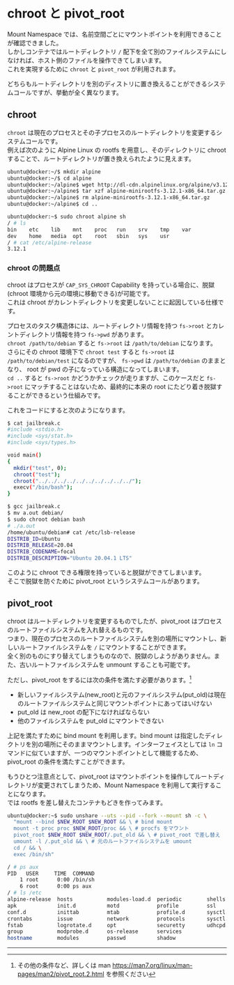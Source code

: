 # chroot と pivot_root

Mount Namespace では、名前空間ごとにマウントポイントを利用できることが確認できました。  
しかしコンテナではルートディレクトリ `/` 配下を全て別のファイルシステムにしなければ、ホスト側のファイルを操作できてしまいます。  
これを実現するために `chroot` と `pivot_root` が利用されます。

どちらもルートディレクトリを別のディストリに置き換えることができるシステムコールですが、挙動が全く異なります。

## chroot

`chroot` は現在のプロセスとその子プロセスのルートディレクトリを変更するシステムコールです。  
例えば次のように Alpine Linux の rootfs を用意し、そのディレクトリに chroot することで、ルートディレクトリが置き換えられたように見えます。

```sh
ubuntu@docker:~/$ mkdir alpine
ubuntu@docker:~/$ cd alpine
ubuntu@docker:~/alpine$ wget http://dl-cdn.alpinelinux.org/alpine/v3.12/releases/x86_64/alpine-minirootfs-3.12.1-x86_64.tar.gz
ubuntu@docker:~/alpine$ tar xzf alpine-minirootfs-3.12.1-x86_64.tar.gz
ubuntu@docker:~/alpine$ rm alpine-minirootfs-3.12.1-x86_64.tar.gz
ubuntu@docker:~/alpine$ cd ..

ubuntu@docker:~$ sudo chroot alpine sh
/ # ls
bin    etc    lib    mnt    proc   run    srv    tmp    var
dev    home   media  opt    root   sbin   sys    usr
/ # cat /etc/alpine-release
3.12.1
```

### chroot の問題点

chroot はプロセスが `CAP_SYS_CHROOT` Capability を持っている場合に、脱獄(chroot 環境から元の環境に移動できる)が可能です。  
これは chroot がカレントディレクトリを変更しないことに起因している仕様です。

プロセスのタスク構造体には、ルートディレクトリ情報を持つ `fs->root` とカレントディレクトリ情報を持つ `fs->pwd` があります。  
`chroot /path/to/debian` すると `fs->root` は `/path/to/debian` になります。  
さらにその chroot 環境下で `chroot test` すると `fs->root` は `/path/to/debian/test` になるのですが、 `fs->pwd` は `/path/to/debian` のままとなり、 root が pwd の子になっている構造になってしまいます。  
`cd ..` すると `fs->root` かどうかチェックが走りますが、このケースだと `fs->root` にマッチすることはないため、最終的に本来の root にたどり着き脱獄することができるという仕組みです。

これをコードにすると次のようになります。

```sh
$ cat jailbreak.c
#include <stdio.h>
#include <sys/stat.h>
#include <sys/types.h>

void main()
{
  mkdir("test", 0);
  chroot("test");
  chroot("../../../../../../../../../../");
  execv("/bin/bash");
}

$ gcc jailbreak.c
$ mv a.out debian/
$ sudo chroot debian bash
# ./a.out
/home/ubuntu/debian# cat /etc/lsb-release
DISTRIB_ID=Ubuntu
DISTRIB_RELEASE=20.04
DISTRIB_CODENAME=focal
DISTRIB_DESCRIPTION="Ubuntu 20.04.1 LTS"
```

このように chroot できる権限を持っていると脱獄ができてしまいます。  
そこで脱獄を防ぐために pivot_root というシステムコールがあります。

## pivot_root

chroot はルートディレクトリを変更するものでしたが、pivot_root はプロセスのルートファイルシステムを入れ替えるものです。  
つまり、現在のプロセスのルートファイルシステムを別の場所にマウントし、新しいルートファイルシステムを `/` にマウントすることができます。  
全く別のものにすり替えてしまうものなので、脱獄のしようがありません。また、古いルートファイルシステムを unmount することも可能です。  

ただし、pivot_root をするには次の条件を満たす必要があります。[^1]

* 新しいファイルシステム(new_root)と元のファイルシステム(put_old)は現在のルートファイルシステムと同じマウントポイントにあってはいけない
* put_old は new_root の配下になければならない
* 他のファイルシステムを put_old にマウントできない

上記を満たすために bind mount を利用します。bind mount は指定したディレクトリを別の場所にそのままマウントします。インターフェイスとしては `ln` コマンドに似ていますが、一つのマウントポイントとして機能するため、pivot_root の条件を満たすことができます。

もうひとつ注意点として、pivot_root はマウントポイントを操作してルートディレクトリが変更されてしまうため、Mount Namespace を利用して実行することになります。  
では rootfs を差し替えたコンテナもどきを作ってみます。

```sh
ubuntu@docker:~$ sudo unshare --uts --pid --fork --mount sh -c \
  "mount --bind $NEW_ROOT $NEW_ROOT && \ # bind mount
  mount -t proc proc $NEW_ROOT/proc && \ # procfs をマウント
  pivot_root $NEW_ROOT $NEW_ROOT/.put_old && \ # pivot_root で差し替え
  umount -l /.put_old && \ # 元のルートファイルシステムを umount
  cd / && \
  exec /bin/sh"

/ # ps aux
PID   USER     TIME  COMMAND
    1 root      0:00 /bin/sh
    6 root      0:00 ps aux
/ # ls /etc
alpine-release  hosts           modules-load.d  periodic        shells
apk             init.d          motd            profile         ssl
conf.d          inittab         mtab            profile.d       sysctl.conf
crontabs        issue           network         protocols       sysctl.d
fstab           logrotate.d     opt             securetty       udhcpd.conf
group           modprobe.d      os-release      services
hostname        modules         passwd          shadow
```

---

[^1]: その他の条件など、詳しくは man https://man7.org/linux/man-pages/man2/pivot_root.2.html を参照ください
